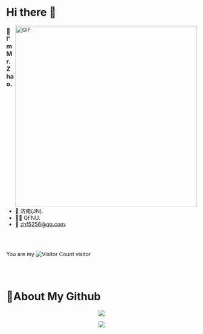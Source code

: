 
# Hi there 👋
<img align="right" top='60' alt="GIF" src="https://zhf-picture.oss-cn-qingdao.aliyuncs.com/my-img/GitHubgif.gif" width="480"/>


### 🙋I'm Mr.Zhao.

<br/>

- 📍  济南(JN).
- 👨‍🎓  QFNU.
- 📧  [zhf5256@qq.com](mailto:zhf5256@qq.com).
<br/>
<br/>

You are my ![Visitor Count](https://profile-counter.glitch.me/zhf521/count.svg) visitor

<br/>
<br/>


# 🚀About My Github
<div align="center">
  <p>
    <img src="https://github-readme-stats-git-masterrstaa-rickstaa.vercel.app/api?username=zhf521&show_icons=true&theme=tokyonight"/>
  </p>
  <p>
      <img src="https://github-readme-stats-git-masterrstaa-rickstaa.vercel.app/api/top-langs/?username=zhf521&layout=compact&theme=tokyonight"/>
  </p>
</div>
